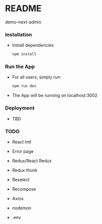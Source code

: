# README #

demo-next-admin

### Installation ###

* Install dependencies
    ```Bash
    npm install
    ```

### Run the App ###
 
* For all users, simply run:
    ```Bash
    npm run dev
    ```
    
* The App will be running on localhost:3002

### Deployment ###

* TBD

### TODO ###

* React Intl
* Error page
* Redux/React Redux
* Redux thunk
* Reselect
* Recompose
* Axios

* nodemon
* .env

